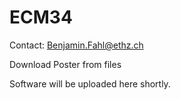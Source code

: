 # ECM34

Contact: Benjamin.Fahl@ethz.ch

Download Poster from files

Software will be uploaded here shortly.
